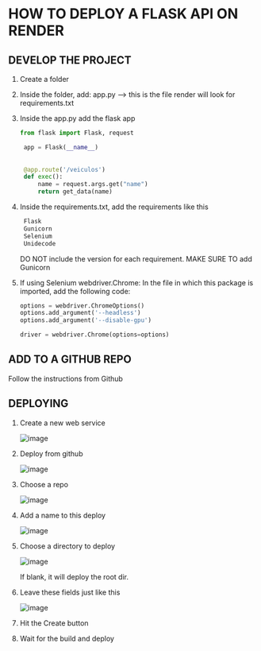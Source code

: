 # HOW TO DEPLOY A FLASK API ON RENDER

## DEVELOP THE PROJECT
1. Create a folder
2. Inside the folder, add:
   app.py --> this is the file render will look for
   requirements.txt
   

4. Inside the app.py add the flask app
   ```python
   from flask import Flask, request

    app = Flask(__name__)
    
    
    @app.route('/veiculos')
    def exec():
        name = request.args.get("name")
        return get_data(name)
   ```
   
6. Inside the requirements.txt, add the requirements like this
   
   ```txt
    Flask
    Gunicorn
    Selenium
    Unidecode
   ```
   DO NOT include the version for each requirement.
   MAKE SURE TO add Gunicorn
   
8. If using Selenium webdriver.Chrome:
   In the file in which this package is imported, add the following code:
   ```python
   options = webdriver.ChromeOptions()
   options.add_argument('--headless')
   options.add_argument('--disable-gpu')
   
   driver = webdriver.Chrome(options=options)
   ```


## ADD TO A GITHUB REPO
Follow the instructions from Github

## DEPLOYING
1. Create a new web service
   
   ![image](https://github.com/mclaramarinho/flask-render-deploy/assets/119897667/37785e19-e8fc-40a8-a4cf-886b4bb2d4f7)

2. Deploy from github
   
   ![image](https://github.com/mclaramarinho/flask-render-deploy/assets/119897667/7db753ec-c84a-469d-887b-066d4fadf5a1)

3. Choose a repo

   ![image](https://github.com/mclaramarinho/flask-render-deploy/assets/119897667/e775fce3-e11a-41b2-bd14-83c1e3364be5)
   
4. Add a name to this deploy

   ![image](https://github.com/mclaramarinho/flask-render-deploy/assets/119897667/83a94c1b-172d-47bf-813b-73ee10258911)

5. Choose a directory to deploy

   ![image](https://github.com/mclaramarinho/flask-render-deploy/assets/119897667/c2986314-32c8-4a65-9dc6-541a9cd3de2d)

   If blank, it will deploy the root dir.
   
6. Leave these fields just like this
  
   ![image](https://github.com/mclaramarinho/flask-render-deploy/assets/119897667/6823acf4-7b95-48eb-9569-b924f6cf4052)

7. Hit the Create button

8. Wait for the build and deploy

   
